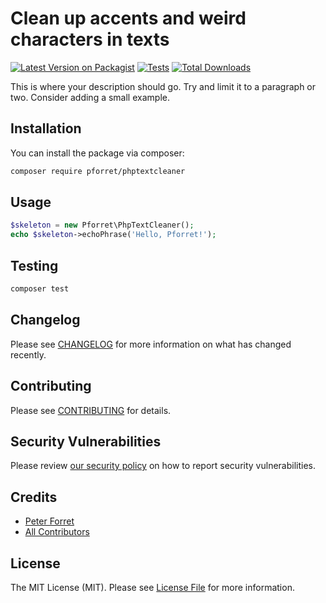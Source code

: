 # Clean up accents and weird characters in texts

[![Latest Version on Packagist](https://img.shields.io/packagist/v/pforret/phptextcleaner.svg?style=flat-square)](https://packagist.org/packages/pforret/phptextcleaner)
[![Tests](https://img.shields.io/github/actions/workflow/status/pforret/phptextcleaner/run-tests.yml?branch=main&label=tests&style=flat-square)](https://github.com/pforret/phptextcleaner/actions/workflows/run-tests.yml)
[![Total Downloads](https://img.shields.io/packagist/dt/pforret/phptextcleaner.svg?style=flat-square)](https://packagist.org/packages/pforret/phptextcleaner)

This is where your description should go. Try and limit it to a paragraph or two. Consider adding a small example.

## Installation

You can install the package via composer:

```bash
composer require pforret/phptextcleaner
```

## Usage

```php
$skeleton = new Pforret\PhpTextCleaner();
echo $skeleton->echoPhrase('Hello, Pforret!');
```

## Testing

```bash
composer test
```

## Changelog

Please see [CHANGELOG](CHANGELOG.md) for more information on what has changed recently.

## Contributing

Please see [CONTRIBUTING](https://github.com/spatie/.github/blob/main/CONTRIBUTING.md) for details.

## Security Vulnerabilities

Please review [our security policy](../../security/policy) on how to report security vulnerabilities.

## Credits

- [Peter Forret](https://github.com/pforret)
- [All Contributors](../../contributors)

## License

The MIT License (MIT). Please see [License File](LICENSE.md) for more information.

